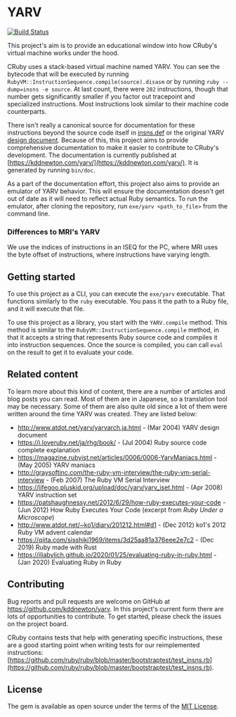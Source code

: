# YARV

[![Build Status](https://github.com/kddnewton/yarv/workflows/Main/badge.svg)](https://github.com/kddnewton/yarv/actions)

This project's aim is to provide an educational window into how CRuby's virtual machine works under the hood.

CRuby uses a stack-based virtual machine named YARV. You can see the bytecode that will be executed by running `RubyVM::InstructionSequence.compile(source).disasm` or by running `ruby --dump=insns -e source`. At last count, there were `202` instructions, though that number gets significantly smaller if you factor out tracepoint and specialized instructions. Most instructions look similar to their machine code counterparts.

There isn't really a canonical source for documentation for these instructions beyond the source code itself in [insns.def](https://github.com/ruby/ruby/blob/master/insns.def) or the original YARV [design document](http://www.atdot.net/yarv/yarvarch.ja.html). Because of this, this project aims to provide comprehensive documentation to make it easier to contribute to CRuby's development. The documentation is currently published at [https://kddnewton.com/yarv/](https://kddnewton.com/yarv/). It is generated by running `bin/doc`.

As a part of the documentation effort, this project also aims to provide an emulator of YARV behavior. This will ensure the documentation doesn't get out of date as it will need to reflect actual Ruby semantics. To run the emulator, after cloning the repository, run `exe/yarv <path_to_file>` from the command line.

### Differences to MRI's YARV

We use the indices of instructions in an ISEQ for the PC, where MRI uses the byte offset of instructions, where instructions have varying length.

## Getting started

To use this project as a CLI, you can execute the `exe/yarv` executable. That functions similarly to the `ruby` executable. You pass it the path to a Ruby file, and it will execute that file.

To use this project as a library, you start with the `YARV.compile` method. This method is similar to the `RubyVM::InstructionSequence.compile` method, in that it accepts a string that represents Ruby source code and compiles it into instruction sequences. Once the source is compiled, you can call `eval` on the result to get it to evaluate your code.

## Related content

To learn more about this kind of content, there are a number of articles and blog posts you can read. Most of them are in Japanese, so a translation tool may be necessary. Some of them are also quite old since a lot of them were written around the time YARV was created. They are listed below:

* http://www.atdot.net/yarv/yarvarch.ja.html - (Mar 2004) YARV design document
* https://i.loveruby.net/ja/rhg/book/ - (Jul 2004) Ruby source code complete explanation
* https://magazine.rubyist.net/articles/0006/0006-YarvManiacs.html - (May 2005) YARV maniacs
* http://graysoftinc.com/the-ruby-vm-interview/the-ruby-vm-serial-interview - (Feb 2007) The Ruby VM Serial Interview
* https://lifegoo.pluskid.org/upload/doc/yarv/yarv_iset.html - (Apr 2008) YARV instruction set
* https://patshaughnessy.net/2012/6/29/how-ruby-executes-your-code - (Jun 2012) How Ruby Executes Your Code (excerpt from _Ruby Under a Microscope_)
* http://www.atdot.net/~ko1/diary/201212.html#d1 - (Dec 2012) ko1's 2012 Ruby VM advent calendar
* https://qiita.com/sisshiki1969/items/3d25aa81a376eee2e7c2 - (Dec 2019) Ruby made with Rust
* https://iliabylich.github.io/2020/01/25/evaluating-ruby-in-ruby.html - (Jan 2020) Evaluating Ruby in Ruby

## Contributing

Bug reports and pull requests are welcome on GitHub at https://github.com/kddnewton/yarv. In this project's current form there are lots of opportunities to contribute. To get started, please check the issues on the project board.

CRuby contains tests that help with generating specific instructions, these are a good starting point when writing tests for our reimplemented instructions: [https://github.com/ruby/ruby/blob/master/bootstraptest/test_insns.rb](https://github.com/ruby/ruby/blob/master/bootstraptest/test_insns.rb).

## License

The gem is available as open source under the terms of the [MIT License](https://opensource.org/licenses/MIT).
